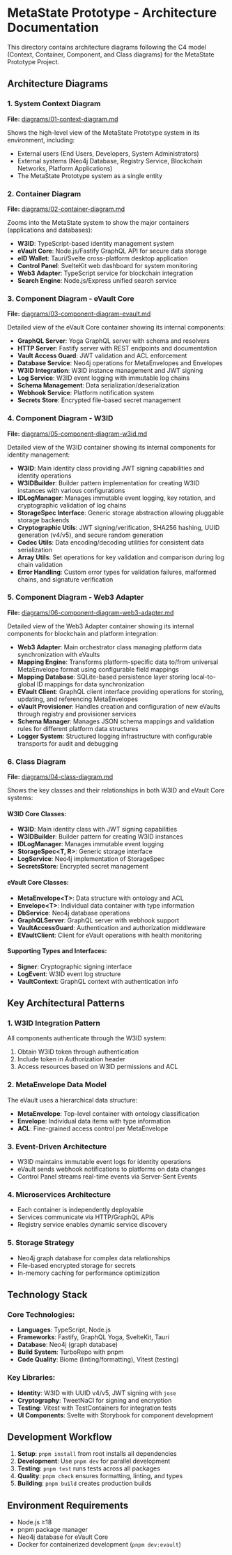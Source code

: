 # MetaState Prototype - Architecture Documentation

This directory contains architecture diagrams following the C4 model (Context, Container, Component, and Class diagrams) for the MetaState Prototype Project.

## Architecture Diagrams

### 1. System Context Diagram
**File:** [diagrams/01-context-diagram.md](diagrams/01-context-diagram.md)

Shows the high-level view of the MetaState Prototype system in its environment, including:
- External users (End Users, Developers, System Administrators)
- External systems (Neo4j Database, Registry Service, Blockchain Networks, Platform Applications)
- The MetaState Prototype system as a single entity

### 2. Container Diagram
**File:** [diagrams/02-container-diagram.md](diagrams/02-container-diagram.md)

Zooms into the MetaState system to show the major containers (applications and databases):
- **W3ID**: TypeScript-based identity management system
- **eVault Core**: Node.js/Fastify GraphQL API for secure data storage
- **eID Wallet**: Tauri/Svelte cross-platform desktop application
- **Control Panel**: SvelteKit web dashboard for system monitoring
- **Web3 Adapter**: TypeScript service for blockchain integration
- **Search Engine**: Node.js/Express unified search service

### 3. Component Diagram - eVault Core
**File:** [diagrams/03-component-diagram-evault.md](diagrams/03-component-diagram-evault.md)

Detailed view of the eVault Core container showing its internal components:
- **GraphQL Server**: Yoga GraphQL server with schema and resolvers
- **HTTP Server**: Fastify server with REST endpoints and documentation
- **Vault Access Guard**: JWT validation and ACL enforcement
- **Database Service**: Neo4j operations for MetaEnvelopes and Envelopes
- **W3ID Integration**: W3ID instance management and JWT signing
- **Log Service**: W3ID event logging with immutable log chains
- **Schema Management**: Data serialization/deserialization
- **Webhook Service**: Platform notification system
- **Secrets Store**: Encrypted file-based secret management

### 4. Component Diagram - W3ID
**File:** [diagrams/05-component-diagram-w3id.md](diagrams/05-component-diagram-w3id.md)

Detailed view of the W3ID container showing its internal components for identity management:
- **W3ID**: Main identity class providing JWT signing capabilities and identity operations
- **W3IDBuilder**: Builder pattern implementation for creating W3ID instances with various configurations
- **IDLogManager**: Manages immutable event logging, key rotation, and cryptographic validation of log chains
- **StorageSpec Interface**: Generic storage abstraction allowing pluggable storage backends
- **Cryptographic Utils**: JWT signing/verification, SHA256 hashing, UUID generation (v4/v5), and secure random generation
- **Codec Utils**: Data encoding/decoding utilities for consistent data serialization
- **Array Utils**: Set operations for key validation and comparison during log chain validation
- **Error Handling**: Custom error types for validation failures, malformed chains, and signature verification

### 5. Component Diagram - Web3 Adapter
**File:** [diagrams/06-component-diagram-web3-adapter.md](diagrams/06-component-diagram-web3-adapter.md)

Detailed view of the Web3 Adapter container showing its internal components for blockchain and platform integration:
- **Web3 Adapter**: Main orchestrator class managing platform data synchronization with eVaults
- **Mapping Engine**: Transforms platform-specific data to/from universal MetaEnvelope format using configurable field mappings
- **Mapping Database**: SQLite-based persistence layer storing local-to-global ID mappings for data synchronization
- **EVault Client**: GraphQL client interface providing operations for storing, updating, and referencing MetaEnvelopes
- **eVault Provisioner**: Handles creation and configuration of new eVaults through registry and provisioner services
- **Schema Manager**: Manages JSON schema mappings and validation rules for different platform data structures
- **Logger System**: Structured logging infrastructure with configurable transports for audit and debugging

### 6. Class Diagram
**File:** [diagrams/04-class-diagram.md](diagrams/04-class-diagram.md)

Shows the key classes and their relationships in both W3ID and eVault Core systems:

#### W3ID Core Classes:
- **W3ID**: Main identity class with JWT signing capabilities
- **W3IDBuilder**: Builder pattern for creating W3ID instances
- **IDLogManager**: Manages immutable event logging
- **StorageSpec\<T, R\>**: Generic storage interface
- **LogService**: Neo4j implementation of StorageSpec
- **SecretsStore**: Encrypted secret management

#### eVault Core Classes:
- **MetaEnvelope\<T\>**: Data structure with ontology and ACL
- **Envelope\<T\>**: Individual data container with type information
- **DbService**: Neo4j database operations
- **GraphQLServer**: GraphQL server with webhook support
- **VaultAccessGuard**: Authentication and authorization middleware
- **EVaultClient**: Client for eVault operations with health monitoring

#### Supporting Types and Interfaces:
- **Signer**: Cryptographic signing interface
- **LogEvent**: W3ID event log structure
- **VaultContext**: GraphQL context with authentication info

## Key Architectural Patterns

### 1. **W3ID Integration Pattern**
All components authenticate through the W3ID system:
1. Obtain W3ID token through authentication
2. Include token in Authorization header
3. Access resources based on W3ID permissions and ACL

### 2. **MetaEnvelope Data Model**
The eVault uses a hierarchical data structure:
- **MetaEnvelope**: Top-level container with ontology classification
- **Envelope**: Individual data items with type information
- **ACL**: Fine-grained access control per MetaEnvelope

### 3. **Event-Driven Architecture**
- W3ID maintains immutable event logs for identity operations
- eVault sends webhook notifications to platforms on data changes
- Control Panel streams real-time events via Server-Sent Events

### 4. **Microservices Architecture**
- Each container is independently deployable
- Services communicate via HTTP/GraphQL APIs
- Registry service enables dynamic service discovery

### 5. **Storage Strategy**
- Neo4j graph database for complex data relationships
- File-based encrypted storage for secrets
- In-memory caching for performance optimization

## Technology Stack

### Core Technologies:
- **Languages**: TypeScript, Node.js
- **Frameworks**: Fastify, GraphQL Yoga, SvelteKit, Tauri
- **Database**: Neo4j (graph database)
- **Build System**: TurboRepo with pnpm
- **Code Quality**: Biome (linting/formatting), Vitest (testing)

### Key Libraries:
- **Identity**: W3ID with UUID v4/v5, JWT signing with `jose`
- **Cryptography**: TweetNaCl for signing and encryption
- **Testing**: Vitest with TestContainers for integration tests
- **UI Components**: Svelte with Storybook for component development

## Development Workflow

1. **Setup**: `pnpm install` from root installs all dependencies
2. **Development**: Use `pnpm dev` for parallel development
3. **Testing**: `pnpm test` runs tests across all packages
4. **Quality**: `pnpm check` ensures formatting, linting, and types
5. **Building**: `pnpm build` creates production builds

## Environment Requirements

- Node.js ≥18
- pnpm package manager
- Neo4j database for eVault Core
- Docker for containerized development (`pnpm dev:evault`)
